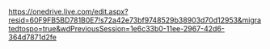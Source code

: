 https://onedrive.live.com/edit.aspx?resid=60F9FB5BD781B0E7!s72a42e73bf9748529b38903d70d12953&migratedtospo=true&wdPreviousSession=1e6c33b0-11ee-2967-42d6-364d7871d2fe
